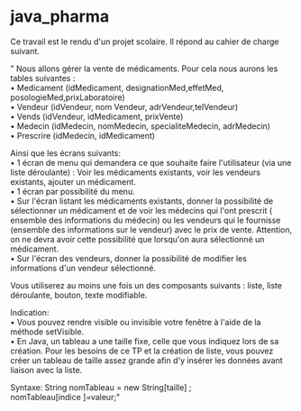 # java_pharma

Ce travail est le rendu d'un projet scolaire. Il répond au cahier de charge suivant.

" Nous allons gérer la vente de médicaments. Pour cela nous aurons les tables suivantes :  
• Medicament (idMedicament, designationMed,effetMed, posologieMed,prixLaboratoire)  
• Vendeur (idVendeur, nom Vendeur, adrVendeur,telVendeur)  
• Vends (idVendeur, idMedicament, prixVente)  
• Medecin (idMedecin, nomMedecin, specialiteMedecin, adrMedecin)  
• Prescrire (idMedecin, idMedicament)  

Ainsi que les écrans suivants:  
• 1 écran de menu qui demandera ce que souhaite faire l'utilisateur (via une liste déroulante) : Voir les médicaments existants, voir les vendeurs existants, ajouter un médicament.  
• 1 écran par possibilité du menu.  
• Sur l'écran listant les médicaments existants, donner la possibilité de sélectionner un médicament et de voir les médecins qui l'ont prescrit ( ensemble des informations du médecin) ou les vendeurs qui le fournisse (ensemble des informations sur le vendeur) avec le prix de vente. Attention, on ne devra avoir cette possibilité que lorsqu'on aura sélectionné un médicament.  
• Sur l'écran des vendeurs, donner la possibilité de modifier les informations d'un vendeur sélectionné.  


Vous utiliserez au moins une fois un des composants suivants : liste, liste déroulante, bouton, texte modifiable.  

Indication:  
• Vous pouvez rendre visible ou invisible votre fenêtre à l'aide de la méthode setVisible.  
• En Java, un tableau a une taille fixe, celle que vous indiquez lors de sa création. Pour les besoins de ce TP et la création de liste, vous pouvez créer un tableau de taille assez grande afin d'y insérer les données avant liaison avec la liste.  


Syntaxe: String nomTableau = new String[taille] ;  
nomTableau[indice ]=valeur;"
